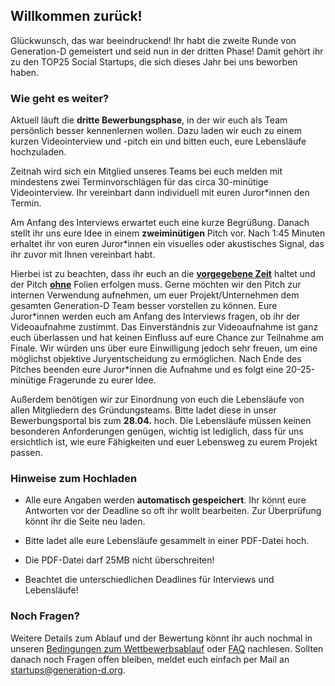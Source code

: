## Willkommen zurück!

Glückwunsch, das war beeindruckend! Ihr habt die zweite Runde von Generation-D gemeistert und seid nun in der dritten Phase! Damit gehört ihr zu den TOP25 Social Startups, die sich dieses Jahr bei uns beworben haben.

### Wie geht es weiter?

Aktuell läuft die **dritte Bewerbungsphase**, in der wir euch als Team persönlich besser kennenlernen wollen. Dazu laden wir euch zu einem kurzen Videointerview und -pitch ein und bitten euch, eure Lebensläufe hochzuladen.

Zeitnah wird sich ein Mitglied unseres Teams bei euch melden mit mindestens zwei Terminvorschlägen für das circa 30-minütige Videointerview. Ihr vereinbart dann individuell mit euren Juror\*innen den Termin.

Am Anfang des Interviews erwartet euch eine kurze Begrüßung. Danach stellt ihr uns eure Idee in einem **zweiminütigen** Pitch vor. Nach 1:45 Minuten erhaltet ihr von euren Juror\*innen ein visuelles oder akustisches Signal, das ihr zuvor mit Ihnen vereinbart habt.

Hierbei ist zu beachten, dass ihr euch an die <u>**vorgegebene Zeit**</u> haltet und der Pitch <u>**ohne**</u> Folien erfolgen muss. Gerne möchten wir den Pitch zur internen Verwendung aufnehmen, um euer Projekt/Unternehmen dem gesamten Generation-D Team besser vorstellen zu können. Eure Juror\*innen werden euch am Anfang des Interviews fragen, ob ihr der Videoaufnahme zustimmt. Das Einverständnis zur Videoaufnahme ist ganz euch überlassen und hat keinen Einfluss auf eure Chance zur Teilnahme am Finale. Wir würden uns über eure Einwilligung jedoch sehr freuen, um eine möglichst objektive Juryentscheidung zu ermöglichen. Nach Ende des Pitches beenden eure Juror\*innen die Aufnahme und es folgt eine 20-25-minütige Fragerunde zu eurer Idee.

Außerdem benötigen wir zur Einordnung von euch die Lebensläufe von allen Mitgliedern des Gründungsteams. Bitte ladet diese in unser Bewerbungsportal bis zum **28.04.** hoch. Die Lebensläufe müssen keinen besonderen Anforderungen genügen, wichtig ist lediglich, dass für uns ersichtlich ist, wie eure Fähigkeiten und euer Lebensweg zu eurem Projekt passen.

### Hinweise zum Hochladen

- Alle eure Angaben werden **automatisch gespeichert**. Ihr könnt eure Antworten vor der Deadline so oft ihr wollt bearbeiten. Zur Überprüfung könnt ihr die Seite neu laden.

- Bitte ladet alle eure Lebensläufe gesammelt in einer PDF-Datei hoch. 

- Die PDF-Datei darf 25MB nicht überschreiten!

- Beachtet die unterschiedlichen Deadlines für Interviews und Lebensläufe!

### Noch Fragen?

Weitere Details zum Ablauf und der Bewertung könnt ihr auch nochmal in unseren [Bedingungen zum Wettbewerbsablauf](files/Ablauf_des_Bewerbungsprozesses_2024.pdf) oder [FAQ](https://generation-d.org/faq/) nachlesen. Sollten danach noch Fragen offen bleiben, meldet euch einfach per Mail an [startups@generation-d.org](mailto:startups@generation-d.org).

